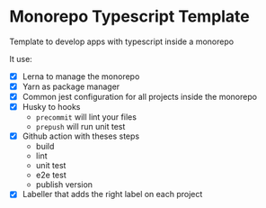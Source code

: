 # Monorepo Typescript Template

Template to develop apps with typescript inside a monorepo

It use:

- [x] Lerna to manage the monorepo
- [x] Yarn as package manager
- [x] Common jest configuration for all projects inside the monorepo
- [x] Husky to hooks
  - `precommit` will lint your files
  - `prepush` will run unit test
- [x] Github action with theses steps
  - build
  - lint
  - unit test
  - e2e test
  - publish version
- [x] Labeller that adds the right label on each project
